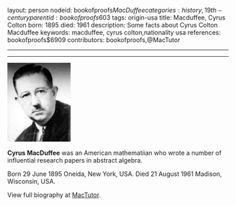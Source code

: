 layout: person
nodeid: bookofproofs$MacDuffee
categories: history,19th-century
parentid: bookofproofs$603
tags: origin-usa
title: Macduffee, Cyrus Colton
born: 1895
died: 1961
description: Some facts about Cyrus Colton Macduffee
keywords: macduffee, cyrus colton,nationality usa
references: bookofproofs$6909
contributors: bookofproofs,@MacTutor

---


---

![MacDuffee.jpg](https://github.com/bookofproofs/bookofproofs.github.io/blob/main/_sources/_assets/images/portraits/MacDuffee.jpg?raw=true)

**Cyrus MacDuffee** was an American mathematiian who wrote a number of influential research papers in abstract algebra.

Born 29 June 1895 Oneida, New York, USA. Died 21 August 1961 Madison, Wisconsin, USA.


View full biography at [MacTutor](https://mathshistory.st-andrews.ac.uk/Biographies/MacDuffee/).